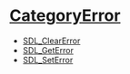# [CategoryError](CategoryError)

<!-- BEGIN CATEGORY LIST -->
- [SDL_ClearError](SDL_ClearError)
- [SDL_GetError](SDL_GetError)
- [SDL_SetError](SDL_SetError)
<!-- END CATEGORY LIST -->

